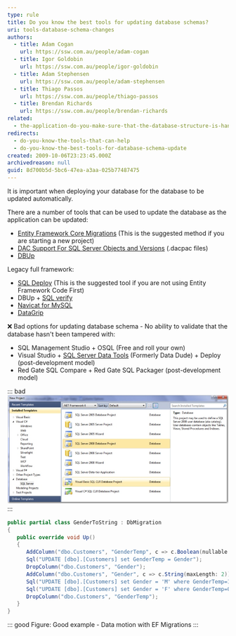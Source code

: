 ```yaml
---
type: rule
title: Do you know the best tools for updating database schemas?
uri: tools-database-schema-changes
authors:
  - title: Adam Cogan
    url: https://ssw.com.au/people/adam-cogan
  - title: Igor Goldobin
    url: https://ssw.com.au/people/igor-goldobin
  - title: Adam Stephensen
    url: https://ssw.com.au/people/adam-stephensen
  - title: Thiago Passos
    url: https://ssw.com.au/people/thiago-passos
  - title: Brendan Richards
    url: https://ssw.com.au/people/brendan-richards
related:
  - the-application-do-you-make-sure-that-the-database-structure-is-handled-automatically-via-3-buttons-create-upgrade-and-reconcile
redirects:
  - do-you-know-the-tools-that-can-help
  - do-you-know-the-best-tools-for-database-schema-update
created: 2009-10-06T23:23:45.000Z
archivedreason: null
guid: 8d700b5d-5bc6-47ea-a3aa-025b77487475
---
```

It is important when deploying your database for the database to be updated automatically.

<!--endintro-->

There are a number of tools that can be used to update the database as the application can be updated:

* [Entity Framework Core Migrations](https://docs.microsoft.com/en-us/ef/core/managing-schemas/migrations/) (This is the suggested method if you are starting a new project)
* [DAC Support For SQL Server Objects and Versions](https://learn.microsoft.com/en-us/previous-versions/sql/sql-server-2012/ee210549(v=sql.110)) (.dacpac files)
* [DBUp](https://dbup.readthedocs.io/en/latest/)

Legacy full framework:

* [SQL Deploy](http://sqldeploy.com/) (This is the suggested tool if you are not using Entity Framework Code First)
* DBUp + 
      [SQL verify](https://www.nuget.org/packages/SSW.SqlVerify.Core/)
* [Navicat for MySQL](https://navicat.com/manual/online_manual/en/navicat/win_manual/#/structure_sync)
* [DataGrip](https://www.jetbrains.com/help/datagrip/differences-viewer-for-routines.html)

❌ Bad options for updating database schema - No ability to validate that the database hasn't been tampered with:

* SQL Management Studio + OSQL  (Free and roll your own)
* Visual Studio + [SQL Server Data Tools](https://visualstudio.microsoft.com/vs/features/ssdt/) (Formerly Data Dude) + Deploy (post-development model)
* Red Gate SQL Compare + Red Gate SQL Packager (post-development model)

::: bad  
![Figure: Bad example - Don't use Data Dude](DataDude-BadExample.jpg)  
:::

``` cs
public partial class GenderToString : DbMigration
{
   public override void Up()
   {
      AddColumn("dbo.Customers", "GenderTemp", c => c.Boolean(nullable: false));
      Sql("UPDATE [dbo].[Customers] set GenderTemp = Gender");
      DropColumn("dbo.Customers", "Gender");
      AddColumn("dbo.Customers", "Gender", c => c.String(maxLength: 2));
      Sql("UPDATE [dbo].[Customers] set Gender = 'M' where GenderTemp=1");
      Sql("UPDATE [dbo].[Customers] set Gender = 'F' where GenderTemp=0");
      DropColumn("dbo.Customers", "GenderTemp");
   }
}
```

::: good
Figure: Good example - Data motion with EF Migrations
:::
